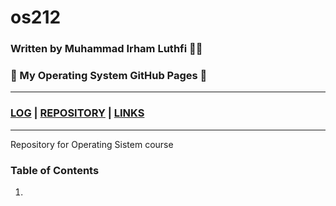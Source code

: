# os212
### Written by Muhammad Irham Luthfi 👋😄
### 🌠 My Operating System GitHub Pages 🌠

________________________________________________________
### [LOG](TXT/mylog.txt) | [REPOSITORY](https://github.com/Irhaml/os212) | [LINKS](LINKS/) 
________________________________________________________

Repository for Operating Sistem course

### Table of Contents
1. 

